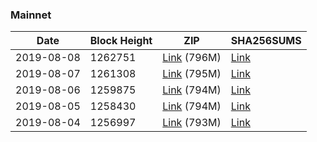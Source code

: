 ### Mainnet

|    Date    | Block Height | ZIP | SHA256SUMS |
| ---------- | ------------ | --- | ---------- |
| 2019-08-08 | 1262751 | [Link](https://s3-ap-southeast-2.amazonaws.com/ion-bootstrap/mainnet/2019-08-08/bootstrap.dat.zip) (796M) | [Link](https://s3-ap-southeast-2.amazonaws.com/ion-bootstrap/mainnet/2019-08-08/SHA256SUMS) |
| 2019-08-07 | 1261308 | [Link](https://s3-ap-southeast-2.amazonaws.com/ion-bootstrap/mainnet/2019-08-07/bootstrap.dat.zip) (795M) | [Link](https://s3-ap-southeast-2.amazonaws.com/ion-bootstrap/mainnet/2019-08-07/SHA256SUMS) |
| 2019-08-06 | 1259875 | [Link](https://s3-ap-southeast-2.amazonaws.com/ion-bootstrap/mainnet/2019-08-06/bootstrap.dat.zip) (794M) | [Link](https://s3-ap-southeast-2.amazonaws.com/ion-bootstrap/mainnet/2019-08-06/SHA256SUMS) |
| 2019-08-05 | 1258430 | [Link](https://s3-ap-southeast-2.amazonaws.com/ion-bootstrap/mainnet/2019-08-05/bootstrap.dat.zip) (794M) | [Link](https://s3-ap-southeast-2.amazonaws.com/ion-bootstrap/mainnet/2019-08-05/SHA256SUMS) |
| 2019-08-04 | 1256997 | [Link](https://s3-ap-southeast-2.amazonaws.com/ion-bootstrap/mainnet/2019-08-04/bootstrap.dat.zip) (793M) | [Link](https://s3-ap-southeast-2.amazonaws.com/ion-bootstrap/mainnet/2019-08-04/SHA256SUMS) |
